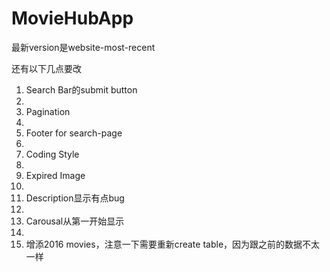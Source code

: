 # MovieHubApp

最新version是website-most-recent

还有以下几点要改

1. Search Bar的submit button
2. 
2. Pagination
3. 
3. Footer for search-page
4. 
4. Coding Style
5. 
5. Expired Image
6. 
6. Description显示有点bug
7. 
7. Carousal从第一开始显示
8. 
8. 增添2016 movies，注意一下需要重新create table，因为跟之前的数据不太一样
